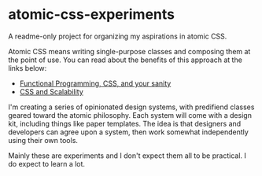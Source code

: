 # atomic-css-experiments
A readme-only project for organizing my aspirations in atomic CSS.

Atomic CSS means writing single-purpose classes and composing them at the point of use. You can read about the benefits of this approach at the links below:

- [Functional Programming, CSS, and your sanity](http://www.jon.gold/2015/07/functional-css/)
- [CSS and Scalability](http://mrmrs.io/writing/2016/03/24/scalable-css/)

I'm creating a series of opinionated design systems, with predifiend classes geared toward the atomic philosophy. Each system will come with a design kit, including things like paper templates. The idea is that designers and developers can agree upon a system, then work somewhat independently using their own tools.

Mainly these are experiments and I don't expect them all to be practical. I do expect to learn a lot.
